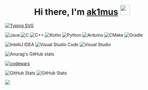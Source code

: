 <h1 align="center">Hi there, I'm <a href="https://guns.lol/ak1mus/" target="_blank">ak1mus</a> 
<img src="https://github.com/blackcater/blackcater/raw/main/images/Hi.gif" height="32"/></h1>

[![Typing SVG](https://readme-typing-svg.herokuapp.com?color=%2336BCF7&lines=Minecraft+Forge+Ambassador)](https://git.io/typing-svg)

![Java](https://img.shields.io/badge/java-%23ED8B00.svg?style=for-the-badge&logo=openjdk&logoColor=white)
![C](https://img.shields.io/badge/c-%2300599C.svg?style=for-the-badge&logo=c&logoColor=white)
![C++](https://img.shields.io/badge/c++-%2300599C.svg?style=for-the-badge&logo=c%2B%2B&logoColor=white)
![Kotlin](https://img.shields.io/badge/kotlin-%237F52FF.svg?style=for-the-badge&logo=kotlin&logoColor=white)
![Python](https://img.shields.io/badge/python-3670A0?style=for-the-badge&logo=python&logoColor=ffdd54)
![Arduino](https://img.shields.io/badge/-Arduino-00979D?style=for-the-badge&logo=Arduino&logoColor=white)
![CMake](https://img.shields.io/badge/CMake-%23008FBA.svg?style=for-the-badge&logo=cmake&logoColor=white)
![Gradle](https://img.shields.io/badge/Gradle-02303A.svg?style=for-the-badge&logo=Gradle&logoColor=white)

![IntelliJ IDEA](https://img.shields.io/badge/IntelliJIDEA-000000.svg?style=for-the-badge&logo=intellij-idea&logoColor=white)
![Visual Studio Code](https://img.shields.io/badge/Visual%20Studio%20Code-0078d7.svg?style=for-the-badge&logo=visual-studio-code&logoColor=white)
![Visual Studio](https://img.shields.io/badge/Visual%20Studio-5C2D91.svg?style=for-the-badge&logo=visual-studio&logoColor=white)

![Anurag's GitHub stats](https://github-readme-stats.vercel.app/api?username=ak1mus&theme=midnight-purple&show_icons=true)

[![codewars](https://www.codewars.com/users/akimdev/badges/large)](https://www.codewars.com/users/akimdev)

![GitHub Stats](https://github-readme-stats.vercel.app/api?username=ak1mus&theme=dark&show_icons=true&hide_border=true&count_private=true)
![GitHub Stats](https://github-readme-stats.vercel.app/api/top-langs/?username=ak1mus&theme=dark&show_icons=true&hide_border=true&layout=compact)

![](https://komarev.com/ghpvc/?username=ak1mus)
